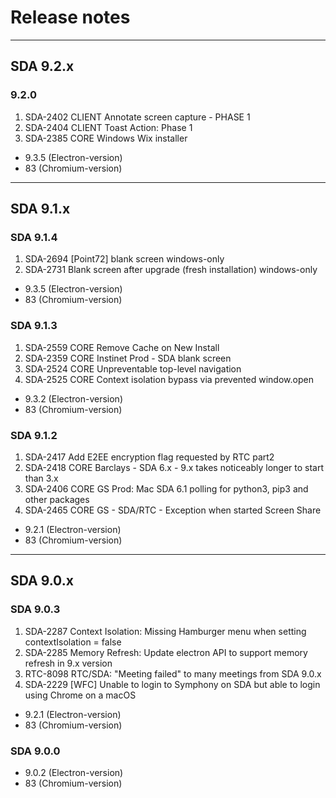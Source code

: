 # Release notes


-------------------------------------------------------------------
## SDA 9.2.x

### 9.2.0

1. SDA-2402 CLIENT Annotate screen capture - PHASE 1
2. SDA-2404 CLIENT Toast Action: Phase 1 
3. SDA-2385 CORE Windows Wix installer

* 9.3.5 (Electron-version)
* 83    (Chromium-version)

-------------------------------------------------------------------
## SDA 9.1.x

### SDA 9.1.4

1. SDA-2694 [Point72] blank screen windows-only
2. SDA-2731 Blank screen after upgrade (fresh installation) windows-only

* 9.3.5 (Electron-version)
* 83    (Chromium-version)

### SDA 9.1.3

1. SDA-2559 CORE Remove Cache on New Install
2. SDA-2359 CORE Instinet Prod - SDA blank screen 
3. SDA-2524 CORE Unpreventable top-level navigation
4. SDA-2525 CORE Context isolation bypass via prevented window.open

* 9.3.2 (Electron-version)
* 83    (Chromium-version)

### SDA 9.1.2

1. SDA-2417 Add E2EE encryption flag requested by RTC part2
2. SDA-2418 CORE Barclays - SDA 6.x - 9.x takes noticeably longer to start than 3.x
3. SDA-2406 CORE GS Prod: Mac SDA 6.1 polling for python3, pip3 and other packages
4. SDA-2465 CORE GS - SDA/RTC - Exception when started Screen Share

* 9.2.1 (Electron-version)
* 83    (Chromium-version)

-------------------------------------------------------------------
## SDA 9.0.x

### SDA 9.0.3

1. SDA-2287 Context Isolation: Missing Hamburger menu when setting contextIsolation = false
2. SDA-2285 Memory Refresh: Update electron API to support memory refresh in 9.x version
3. RTC-8098 RTC/SDA:  "Meeting failed" to many meetings from SDA 9.0.x
4. SDA-2229 [WFC] Unable to login to Symphony on SDA but able to login using Chrome on a macOS

* 9.2.1 (Electron-version)
* 83    (Chromium-version)


### SDA 9.0.0

* 9.0.2 (Electron-version)
* 83    (Chromium-version)

